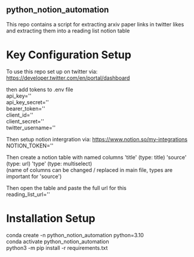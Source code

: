 ## python_notion_automation

This repo contains a script for extracting arxiv paper links in twitter likes and extracting them into a reading list notion table

# Key Configuration Setup

To use this repo set up on twitter via:
https://developer.twitter.com/en/portal/dashboard

then add tokens to .env file <br />
api_key='' <br />
api_key_secret='' <br />
bearer_token='' <br />
client_id='' <br />
client_secret='' <br />
twitter_username='' <br />

Then setup notion intergration via:
https://www.notion.so/my-integrations
NOTION_TOKEN='' <br />

Then create a notion table with named columns 'title' (type: title) 'source' (type: url) 'type' (type: multiselect) <br />
(name of columns can be changed / replaced in main file, types are important for 'source') <br />

Then open the table and paste the full url for this <br />
reading_list_url='' <br />

# Installation Setup

conda create -n python_notion_automation python=3.10 <br />
conda activate python_notion_automation <br />
python3 -m pip install -r requirements.txt <br />



